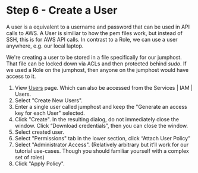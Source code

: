 # Step 6 - Create a User

A user is a equivalent to a username and password that can be used in API calls to AWS. 
A User is similiar to how the pem files work, but instead of SSH, this is for AWS API calls.
In contrast to a Role, we can use a user anywhere, e.g. our local laptop.

We're creating a user to be stored in a file specifically for our jumphost. That file can be locked down via ACLs and then protected behind _sudo_. If we used a Role on the jumphost, then anyone on the jumphost would have access to it.

1. View <a href="https://console.aws.amazon.com/iam/home?#users" target="_blank">Users</a> page. Which can also be accessed from the Services | IAM | Users.
2. Select "Create New Users".
3. Enter a single user called jumphost and keep the "Generate an access key for each User" selected.
4. Click "Create". In the resulting dialog, do not immediately close the window. Click “Download credentials”, then you can close the window.
5. Select created user.
6. Select "Permissions" tab in the lower section, click “Attach User Policy”
7. Select "Administrator Access". (Relatively arbitrary but it’ll work for our tutorial use-cases. Though you should familiar yourself with a complex set of roles)    
8. Click "Apply Policy".
